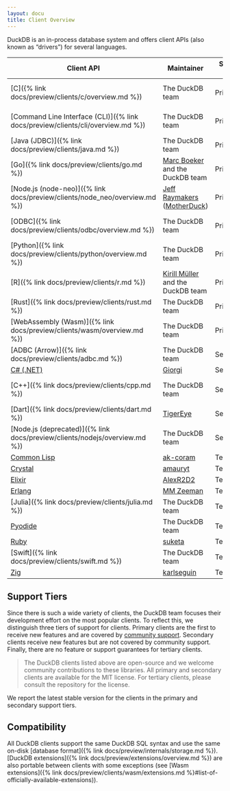 ```yaml
---
layout: docu
title: Client Overview
---
```


DuckDB is an in-process database system and offers client APIs (also known as “drivers”) for several languages.

| Client API                                                                      | Maintainer                                                                              | Support tier | Supported DuckDB version                                                                                                 |
| ------------------------------------------------------------------------------- | --------------------------------------------------------------------------------------- | ------------ | ------------------------------------------------------------------------------------------------------------------------ |
| [C]({% link docs/preview/clients/c/overview.md %})                              | The DuckDB team                                                                         | Primary      | [{{ site.currentduckdbversion }}]({% link docs/installation/index.html %}?version=stable&environment=cplusplus)          |
| [Command Line Interface (CLI)]({% link docs/preview/clients/cli/overview.md %}) | The DuckDB team                                                                         | Primary      | [{{ site.currentduckdbversion }}]({% link docs/installation/index.html %}?version=stable&environment=cli)                |
| [Java (JDBC)]({% link docs/preview/clients/java.md %})                          | The DuckDB team                                                                         | Primary      | [{{ site.currentjavashortversion }}](https://central.sonatype.com/artifact/org.duckdb/duckdb_jdbc)                       |
| [Go]({% link docs/preview/clients/go.md %})                                     | [Marc Boeker](https://github.com/marcboeker) and the DuckDB team                        | Primary      | [{{ site.currentduckdbgoversion }}](https://github.com/marcboeker/go-duckdb?tab=readme-ov-file#go-sql-driver-for-duckdb) |
| [Node.js (node-neo)]({% link docs/preview/clients/node_neo/overview.md %})      | [Jeff Raymakers](https://github.com/jraymakers) ([MotherDuck](https://motherduck.com/)) | Primary      | [{{ site.currentduckdbnodeneoversion }}](https://www.npmjs.com/package/@duckdb/node-api)                                 |
| [ODBC]({% link docs/preview/clients/odbc/overview.md %})                        | The DuckDB team                                                                         | Primary      | [{{ site.currentduckdbodbcsortversion }}]({% link docs/installation/index.html %}?version=stable&environment=odbc)       |
| [Python]({% link docs/preview/clients/python/overview.md %})                    | The DuckDB team                                                                         | Primary      | [{{ site.currentduckdbversion }}](https://pypi.org/project/duckdb/)                                                      |
| [R]({% link docs/preview/clients/r.md %})                                       | [Kirill Müller](https://github.com/krlmlr) and the DuckDB team                          | Primary      | [{{ site.currentrversion }}](https://cran.r-project.org/web/packages/duckdb/index.html)                                  |
| [Rust]({% link docs/preview/clients/rust.md %})                                 | The DuckDB team                                                                         | Primary      | [{{ site.currentduckdbrustversion }}](https://crates.io/crates/duckdb)                                                   |
| [WebAssembly (Wasm)]({% link docs/preview/clients/wasm/overview.md %})          | The DuckDB team                                                                         | Primary      | [{{ site.currentduckdbwasmversion }}](https://github.com/duckdb/duckdb-wasm?tab=readme-ov-file#duckdb-and-duckdb-wasm)   |
| [ADBC (Arrow)]({% link docs/preview/clients/adbc.md %})                         | The DuckDB team                                                                         | Secondary    | [{{ site.currentduckdbversion }}]({% link docs/preview/clients/adbc.md %})                                               |
| [C# (.NET)](https://duckdb.net/)                                                | [Giorgi](https://github.com/Giorgi)                                                     | Secondary    | [{{ site.currentduckdbcsharpversion}}](https://www.nuget.org/packages/DuckDB.NET.Bindings.Full)                          |
| [C++]({% link docs/preview/clients/cpp.md %})                                   | The DuckDB team                                                                         | Secondary    | [{{ site.currentduckdbversion }}]({% link docs/installation/index.html %}?version=stable&environment=cplusplus)          |
| [Dart]({% link docs/preview/clients/dart.md %})                                 | [TigerEye](https://www.tigereye.com/)                                                   | Secondary    | [{{ site.currentduckdbdartversion }}](https://pub.dev/packages/dart_duckdb)                                              |
| [Node.js (deprecated)]({% link docs/preview/clients/nodejs/overview.md %})      | The DuckDB team                                                                         | Secondary    | [{{ site.currentduckdbnodejsversion }}](https://www.npmjs.com/package/duckdb)                                            |
| [Common Lisp](https://github.com/ak-coram/cl-duckdb)                            | [ak-coram](https://github.com/ak-coram)                                                 | Tertiary     |                                                                                                                          |
| [Crystal](https://github.com/amauryt/crystal-duckdb)                            | [amauryt](https://github.com/amauryt)                                                   | Tertiary     |                                                                                                                          |
| [Elixir](https://github.com/AlexR2D2/duckdbex)                                  | [AlexR2D2](https://github.com/AlexR2D2/duckdbex)                                        | Tertiary     |                                                                                                                          |
| [Erlang](https://github.com/mmzeeman/educkdb)                                   | [MM Zeeman](https://github.com/mmzeeman)                                                | Tertiary     |                                                                                                                          |
| [Julia]({% link docs/preview/clients/julia.md %})                               | The DuckDB team                                                                         | Tertiary     |                                                                                                                          |
| [Pyodide](https://github.com/duckdb/duckdb-pyodide)                             | The DuckDB team                                                                         | Tertiary     |                                                                                                                          |
| [Ruby](https://suketa.github.io/ruby-duckdb/)                                   | [suketa](https://github.com/suketa)                                                     | Tertiary     |                                                                                                                          |
| [Swift]({% link docs/preview/clients/swift.md %})                               | The DuckDB team                                                                         | Tertiary     |                                                                                                                          |
| [Zig](https://github.com/karlseguin/zuckdb.zig)                                 | [karlseguin](https://github.com/karlseguin)                                             | Tertiary     |                                                                                                                          |

## Support Tiers

Since there is such a wide variety of clients, the DuckDB team focuses their development effort on the most popular clients.
To reflect this, we distinguish three tiers of support for clients.
Primary clients are the first to receive new features and are covered by [community support](https://duckdblabs.com/community_support_policy).
Secondary clients receive new features but are not covered by community support.
Finally, there are no feature or support guarantees for tertiary clients.

> The DuckDB clients listed above are open-source and we welcome community contributions to these libraries.
> All primary and secondary clients are available for the MIT license.
> For tertiary clients, please consult the repository for the license.

We report the latest stable version for the clients in the primary and secondary support tiers.

## Compatibility

All DuckDB clients support the same DuckDB SQL syntax and use the same on-disk [database format]({% link docs/preview/internals/storage.md %}).
[DuckDB extensions]({% link docs/preview/extensions/overview.md %}) are also portable between clients with some exceptions (see [Wasm extensions]({% link docs/preview/clients/wasm/extensions.md %}#list-of-officially-available-extensions)).
